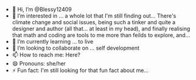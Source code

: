 - 👋 Hi, I’m @Blessy12409
- 👀 I’m interested in ... a whole lot that I'm still finding out... There's climate change and social issues, being such a tinker and quite a designer and author (all that... at least in my head), and finally realising that math and coding are tools to me more than feilds to explore, and...
- 🌱 I’m currently learning ... to live
- 💞️ I’m looking to collaborate on ... self development
- 📫 How to reach me: Here?
- 😄 Pronouns: she/her
- ⚡ Fun fact: I'm still looking for that fun fact about me...

<!---
Blessy12409/Blessy12409 is a ✨ special ✨ repository because its `README.md` (this file) appears on your GitHub profile.
You can click the Preview link to take a look at your changes.
--->
